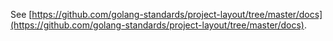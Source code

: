 See [https://github.com/golang-standards/project-layout/tree/master/docs](https://github.com/golang-standards/project-layout/tree/master/docs).
